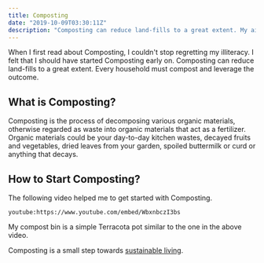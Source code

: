 ```yaml
---
title: Composting
date: "2019-10-09T03:30:11Z"
description: "Composting can reduce land-fills to a great extent. My aim in writing this post is to inspire you to start Composting."
---
```


When I first read about Composting, I couldn't stop regretting my illiteracy. I felt that I should have started Composting early on. Composting can reduce land-fills to a great extent. Every household must compost and leverage the outcome.

## What is Composting?

Composting is the process of decomposing various organic materials, otherwise regarded as waste into organic materials that act as a fertilizer. Organic materials could be your day-to-day kitchen wastes, decayed fruits and vegetables, dried leaves from your garden, spoiled buttermilk or curd or anything that decays.

## How to Start Composting?

The following video helped me to get started with Composting.

`youtube:https://www.youtube.com/embed/WbxnbczI3bs`

My compost bin is a simple Terracota pot similar to the one in the above video.

Composting is a small step towards [sustainable living](https://en.wikipedia.org/wiki/Sustainable_living).
